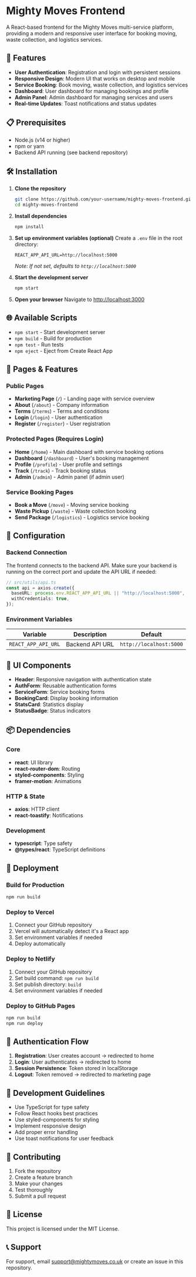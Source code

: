 # Mighty Moves Frontend

A React-based frontend for the Mighty Moves multi-service platform, providing a modern and responsive user interface for booking moving, waste collection, and logistics services.

## 🚀 Features

- **User Authentication**: Registration and login with persistent sessions
- **Responsive Design**: Modern UI that works on desktop and mobile
- **Service Booking**: Book moving, waste collection, and logistics services
- **Dashboard**: User dashboard for managing bookings and profile
- **Admin Panel**: Admin dashboard for managing services and users
- **Real-time Updates**: Toast notifications and status updates

## 📋 Prerequisites

- Node.js (v14 or higher)
- npm or yarn
- Backend API running (see backend repository)

## 🛠️ Installation

1. **Clone the repository**

   ```bash
   git clone https://github.com/your-username/mighty-moves-frontend.git
   cd mighty-moves-frontend
   ```

2. **Install dependencies**

   ```bash
   npm install
   ```

3. **Set up environment variables (optional)**
   Create a `.env` file in the root directory:

   ```env
   REACT_APP_API_URL=http://localhost:5000
   ```

   _Note: If not set, defaults to `http://localhost:5000`_

4. **Start the development server**

   ```bash
   npm start
   ```

5. **Open your browser**
   Navigate to [http://localhost:3000](http://localhost:3000)

## 🌐 Available Scripts

- `npm start` - Start development server
- `npm build` - Build for production
- `npm test` - Run tests
- `npm eject` - Eject from Create React App

## 📱 Pages & Features

### Public Pages

- **Marketing Page** (`/`) - Landing page with service overview
- **About** (`/about`) - Company information
- **Terms** (`/terms`) - Terms and conditions
- **Login** (`/login`) - User authentication
- **Register** (`/register`) - User registration

### Protected Pages (Requires Login)

- **Home** (`/home`) - Main dashboard with service booking options
- **Dashboard** (`/dashboard`) - User's booking management
- **Profile** (`/profile`) - User profile and settings
- **Track** (`/track`) - Track booking status
- **Admin** (`/admin`) - Admin panel (if admin user)

### Service Booking Pages

- **Book a Move** (`/move`) - Moving service booking
- **Waste Pickup** (`/waste`) - Waste collection booking
- **Send Package** (`/logistics`) - Logistics service booking

## 🔧 Configuration

### Backend Connection

The frontend connects to the backend API. Make sure your backend is running on the correct port and update the API URL if needed:

```typescript
// src/utils/api.ts
const api = axios.create({
  baseURL: process.env.REACT_APP_API_URL || "http://localhost:5000",
  withCredentials: true,
});
```

### Environment Variables

| Variable            | Description     | Default                 |
| ------------------- | --------------- | ----------------------- |
| `REACT_APP_API_URL` | Backend API URL | `http://localhost:5000` |

## 🎨 UI Components

- **Header**: Responsive navigation with authentication state
- **AuthForm**: Reusable authentication forms
- **ServiceForm**: Service booking forms
- **BookingCard**: Display booking information
- **StatsCard**: Statistics display
- **StatusBadge**: Status indicators

## 📦 Dependencies

### Core

- **react**: UI library
- **react-router-dom**: Routing
- **styled-components**: Styling
- **framer-motion**: Animations

### HTTP & State

- **axios**: HTTP client
- **react-toastify**: Notifications

### Development

- **typescript**: Type safety
- **@types/react**: TypeScript definitions

## 🚀 Deployment

### Build for Production

```bash
npm run build
```

### Deploy to Vercel

1. Connect your GitHub repository
2. Vercel will automatically detect it's a React app
3. Set environment variables if needed
4. Deploy automatically

### Deploy to Netlify

1. Connect your GitHub repository
2. Set build command: `npm run build`
3. Set publish directory: `build`
4. Set environment variables if needed

### Deploy to GitHub Pages

```bash
npm run build
npm run deploy
```

## 🔐 Authentication Flow

1. **Registration**: User creates account → redirected to home
2. **Login**: User authenticates → redirected to home
3. **Session Persistence**: Token stored in localStorage
4. **Logout**: Token removed → redirected to marketing page

## 🎯 Development Guidelines

- Use TypeScript for type safety
- Follow React hooks best practices
- Use styled-components for styling
- Implement responsive design
- Add proper error handling
- Use toast notifications for user feedback

## 🤝 Contributing

1. Fork the repository
2. Create a feature branch
3. Make your changes
4. Test thoroughly
5. Submit a pull request

## 📄 License

This project is licensed under the MIT License.

## 📞 Support

For support, email support@mightymoves.co.uk or create an issue in this repository.
